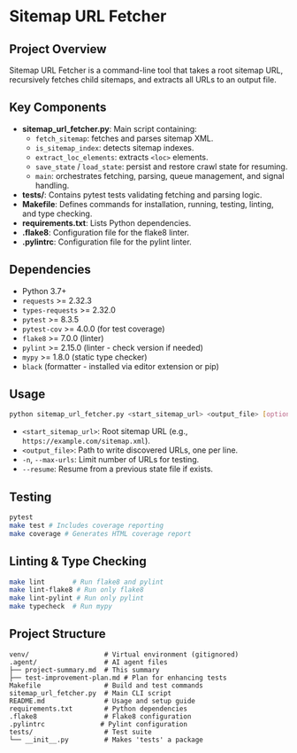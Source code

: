# Sitemap URL Fetcher

## Project Overview

Sitemap URL Fetcher is a command-line tool that takes a root sitemap URL, recursively fetches child sitemaps, and extracts all URLs to an output file.

## Key Components

- **sitemap_url_fetcher.py**: Main script containing:
  - `fetch_sitemap`: fetches and parses sitemap XML.
  - `is_sitemap_index`: detects sitemap indexes.
  - `extract_loc_elements`: extracts `<loc>` elements.
  - `save_state` / `load_state`: persist and restore crawl state for resuming.
  - `main`: orchestrates fetching, parsing, queue management, and signal handling.
- **tests/**: Contains pytest tests validating fetching and parsing logic.
- **Makefile**: Defines commands for installation, running, testing, linting, and type checking.
- **requirements.txt**: Lists Python dependencies.
- **.flake8**: Configuration file for the flake8 linter.
- **.pylintrc**: Configuration file for the pylint linter.

## Dependencies

- Python 3.7+
- `requests` >= 2.32.3
- `types-requests` >= 2.32.0
- `pytest` >= 8.3.5
- `pytest-cov` >= 4.0.0 (for test coverage)
- `flake8` >= 7.0.0 (linter)
- `pylint` >= 2.15.0 (linter - check version if needed)
- `mypy` >= 1.8.0 (static type checker)
- `black` (formatter - installed via editor extension or pip)

## Usage

```bash
python sitemap_url_fetcher.py <start_sitemap_url> <output_file> [options]
```

- `<start_sitemap_url>`: Root sitemap URL (e.g., `https://example.com/sitemap.xml`).
- `<output_file>`: Path to write discovered URLs, one per line.
- `-n`, `--max-urls`: Limit number of URLs for testing.
- `--resume`: Resume from a previous state file if exists.

## Testing

```bash
pytest
make test # Includes coverage reporting
make coverage # Generates HTML coverage report
```

## Linting & Type Checking

```bash
make lint       # Run flake8 and pylint
make lint-flake8 # Run only flake8
make lint-pylint # Run only pylint
make typecheck  # Run mypy
```

## Project Structure

```text
venv/                   # Virtual environment (gitignored)
.agent/                 # AI agent files
├── project-summary.md  # This summary
├── test-improvement-plan.md # Plan for enhancing tests
Makefile                # Build and test commands
sitemap_url_fetcher.py  # Main CLI script
README.md               # Usage and setup guide
requirements.txt        # Python dependencies
.flake8                 # Flake8 configuration
.pylintrc              # Pylint configuration
tests/                  # Test suite
└── __init__.py         # Makes 'tests' a package

